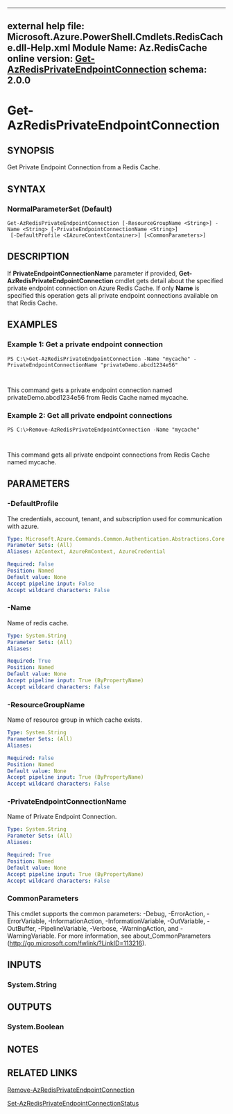 ﻿
---
external help file: Microsoft.Azure.PowerShell.Cmdlets.RedisCache.dll-Help.xml
Module Name: Az.RedisCache
online version: [Get-AzRedisPrivateEndpointConnection](./Get-AzRedisPrivateEndpointConnection)
schema: 2.0.0
---

# Get-AzRedisPrivateEndpointConnection

## SYNOPSIS
Get Private Endpoint Connection from a Redis Cache.

## SYNTAX

### NormalParameterSet (Default)
```
Get-AzRedisPrivateEndpointConnection [-ResourceGroupName <String>] -Name <String> [-PrivateEndpointConnectionName <String>]
 [-DefaultProfile <IAzureContextContainer>] [<CommonParameters>]
```

## DESCRIPTION
If **PrivateEndpointConnectionName** parameter if provided, **Get-AzRedisPrivateEndpointConnection** cmdlet gets detail about the specified private endpoint connection on Azure Redis Cache. If only **Name** is specified this operation gets all private endpoint connections available on that Redis Cache.


## EXAMPLES

### Example 1: Get a private endpoint connection
```
PS C:\>Get-AzRedisPrivateEndpointConnection -Name "mycache" -PrivateEndpointConnectionName "privateDemo.abcd1234e56"



```

This command gets a private endpoint connection named privateDemo.abcd1234e56 from Redis Cache named mycache. 

### Example 2: Get all private endpoint connections
```
PS C:\>Remove-AzRedisPrivateEndpointConnection -Name "mycache"



```

This command gets all private endpoint connections from Redis Cache named mycache.

## PARAMETERS

### -DefaultProfile
The credentials, account, tenant, and subscription used for communication with azure.

```yaml
Type: Microsoft.Azure.Commands.Common.Authentication.Abstractions.Core.IAzureContextContainer
Parameter Sets: (All)
Aliases: AzContext, AzureRmContext, AzureCredential

Required: False
Position: Named
Default value: None
Accept pipeline input: False
Accept wildcard characters: False
```

### -Name
Name of redis cache.

```yaml
Type: System.String
Parameter Sets: (All)
Aliases:

Required: True
Position: Named
Default value: None
Accept pipeline input: True (ByPropertyName)
Accept wildcard characters: False
```

### -ResourceGroupName
Name of resource group in which cache exists.

```yaml
Type: System.String
Parameter Sets: (All)
Aliases:

Required: False
Position: Named
Default value: None
Accept pipeline input: True (ByPropertyName)
Accept wildcard characters: False
```

### -PrivateEndpointConnectionName
Name of Private Endpoint Connection.

```yaml
Type: System.String
Parameter Sets: (All)
Aliases:

Required: True
Position: Named
Default value: None
Accept pipeline input: True (ByPropertyName)
Accept wildcard characters: False
```



### CommonParameters
This cmdlet supports the common parameters: -Debug, -ErrorAction, -ErrorVariable, -InformationAction, -InformationVariable, -OutVariable, -OutBuffer, -PipelineVariable, -Verbose, -WarningAction, and -WarningVariable. For more information, see about_CommonParameters (http://go.microsoft.com/fwlink/?LinkID=113216).

## INPUTS

### System.String

## OUTPUTS

### System.Boolean

## NOTES

## RELATED LINKS

[Remove-AzRedisPrivateEndpointConnection](./Remove-AzRedisPrivateEndpointConnection.md)

[Set-AzRedisPrivateEndpointConnectionStatus](./Set-AzRedisPrivateEndpointConnectionStatus.md)
